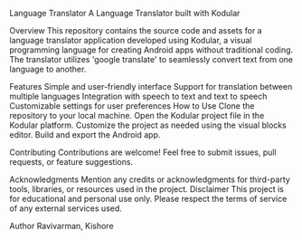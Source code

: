 Language Translator
A Language Translator built with Kodular

Overview
This repository contains the source code and assets for a language translator application developed using Kodular, a visual programming language for creating Android apps without traditional coding. The translator utilizes 'google translate' to seamlessly convert text from one language to another.

Features
Simple and user-friendly interface
Support for translation between multiple languages
Integration with speech to text and text to speech
Customizable settings for user preferences
How to Use
Clone the repository to your local machine.
Open the Kodular project file in the Kodular platform.
Customize the project as needed using the visual blocks editor.
Build and export the Android app.

Contributing
Contributions are welcome! Feel free to submit issues, pull requests, or feature suggestions.


Acknowledgments
Mention any credits or acknowledgments for third-party tools, libraries, or resources used in the project.
Disclaimer
This project is for educational and personal use only. Please respect the terms of service of any external services used.

Author
Ravivarman, Kishore
